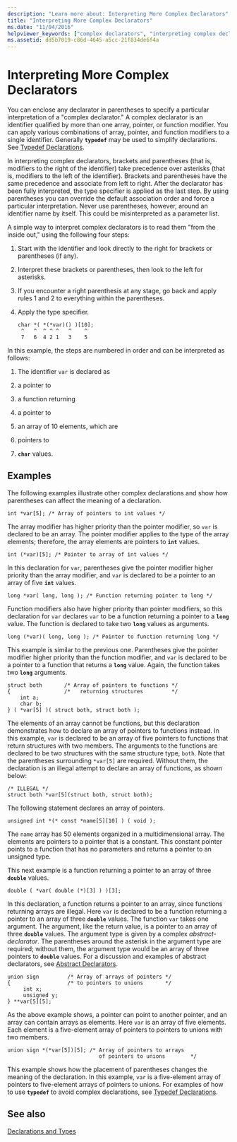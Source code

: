 ```yaml
---
description: "Learn more about: Interpreting More Complex Declarators"
title: "Interpreting More Complex Declarators"
ms.date: "11/04/2016"
helpviewer_keywords: ["complex declarators", "interpreting complex declarators"]
ms.assetid: dd5b7019-c86d-4645-a5cc-21f834de6f4a
---
```

# Interpreting More Complex Declarators

You can enclose any declarator in parentheses to specify a particular interpretation of a "complex declarator." A complex declarator is an identifier qualified by more than one array, pointer, or function modifier. You can apply various combinations of array, pointer, and function modifiers to a single identifier. Generally **`typedef`** may be used to simplify declarations. See [Typedef Declarations](../c-language/typedef-declarations.md).

In interpreting complex declarators, brackets and parentheses (that is, modifiers to the right of the identifier) take precedence over asterisks (that is, modifiers to the left of the identifier). Brackets and parentheses have the same precedence and associate from left to right. After the declarator has been fully interpreted, the type specifier is applied as the last step. By using parentheses you can override the default association order and force a particular interpretation. Never use parentheses, however, around an identifier name by itself. This could be misinterpreted as a parameter list.

A simple way to interpret complex declarators is to read them "from the inside out," using the following four steps:

1. Start with the identifier and look directly to the right for brackets or parentheses (if any).

1. Interpret these brackets or parentheses, then look to the left for asterisks.

1. If you encounter a right parenthesis at any stage, go back and apply rules 1 and 2 to everything within the parentheses.

1. Apply the type specifier.

    ```
    char *( *(*var)() )[10];
     ^   ^  ^ ^ ^   ^    ^
     7   6  4 2 1   3    5
    ```

In this example, the steps are numbered in order and can be interpreted as follows:

1. The identifier `var` is declared as

1. a pointer to

1. a function returning

1. a pointer to

1. an array of 10 elements, which are

1. pointers to

1. **`char`** values.

## Examples

The following examples illustrate other complex declarations and show how parentheses can affect the meaning of a declaration.

```
int *var[5]; /* Array of pointers to int values */
```

The array modifier has higher priority than the pointer modifier, so `var` is declared to be an array. The pointer modifier applies to the type of the array elements; therefore, the array elements are pointers to **`int`** values.

```
int (*var)[5]; /* Pointer to array of int values */
```

In this declaration for `var`, parentheses give the pointer modifier higher priority than the array modifier, and `var` is declared to be a pointer to an array of five **`int`** values.

```
long *var( long, long ); /* Function returning pointer to long */
```

Function modifiers also have higher priority than pointer modifiers, so this declaration for `var` declares `var` to be a function returning a pointer to a **`long`** value. The function is declared to take two **`long`** values as arguments.

```
long (*var)( long, long ); /* Pointer to function returning long */
```

This example is similar to the previous one. Parentheses give the pointer modifier higher priority than the function modifier, and `var` is declared to be a pointer to a function that returns a **`long`** value. Again, the function takes two **`long`** arguments.

```
struct both       /* Array of pointers to functions */
{                 /*   returning structures         */
    int a;
    char b;
} ( *var[5] )( struct both, struct both );
```

The elements of an array cannot be functions, but this declaration demonstrates how to declare an array of pointers to functions instead. In this example, `var` is declared to be an array of five pointers to functions that return structures with two members. The arguments to the functions are declared to be two structures with the same structure type, `both`. Note that the parentheses surrounding `*var[5]` are required. Without them, the declaration is an illegal attempt to declare an array of functions, as shown below:

```
/* ILLEGAL */
struct both *var[5](struct both, struct both);
```

The following statement declares an array of pointers.

```
unsigned int *(* const *name[5][10] ) ( void );
```

The `name` array has 50 elements organized in a multidimensional array. The elements are pointers to a pointer that is a constant. This constant pointer points to a function that has no parameters and returns a pointer to an unsigned type.

This next example is a function returning a pointer to an array of three **`double`** values.

```
double ( *var( double (*)[3] ) )[3];
```

In this declaration, a function returns a pointer to an array, since functions returning arrays are illegal. Here `var` is declared to be a function returning a pointer to an array of three **`double`** values. The function `var` takes one argument. The argument, like the return value, is a pointer to an array of three **`double`** values. The argument type is given by a complex *abstract-declarator*. The parentheses around the asterisk in the argument type are required; without them, the argument type would be an array of three pointers to **`double`** values. For a discussion and examples of abstract declarators, see [Abstract Declarators](../c-language/c-abstract-declarators.md).

```
union sign         /* Array of arrays of pointers */
{                  /* to pointers to unions       */
     int x;
     unsigned y;
} **var[5][5];
```

As the above example shows, a pointer can point to another pointer, and an array can contain arrays as elements. Here `var` is an array of five elements. Each element is a five-element array of pointers to pointers to unions with two members.

```
union sign *(*var[5])[5]; /* Array of pointers to arrays
                             of pointers to unions        */
```

This example shows how the placement of parentheses changes the meaning of the declaration. In this example, `var` is a five-element array of pointers to five-element arrays of pointers to unions. For examples of how to use **`typedef`** to avoid complex declarations, see [Typedef Declarations](../c-language/typedef-declarations.md).

## See also

[Declarations and Types](../c-language/declarations-and-types.md)
